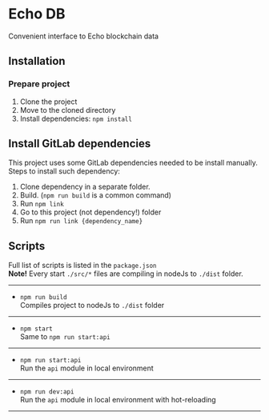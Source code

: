 # Echo DB

Convenient interface to Echo blockchain data

## Installation
### Prepare project
1. Clone the project
2. Move to the cloned directory
3. Install dependencies: `npm install`
## Install GitLab dependencies
This project uses some GitLab dependencies needed to be install manually.  
Steps to install such dependency:
1) Clone dependency in a separate folder.
2) Build. (`npm run build` is a common command)
3) Run `npm link`
4) Go to this project (not dependency!) folder
5) Run `npm run link {dependency_name}`



## Scripts
Full list of scripts is listed in the `package.json`  
**Note!** Every start `./src/*` files are compiling in nodeJs to `./dist` folder.

---
* `npm run build`  
Compiles project to nodeJs to `./dist` folder
---
* `npm start`  
Same to `npm run start:api`
---
* `npm run start:api`  
Run the `api` module in local environment
---
* `npm run dev:api`  
Run the `api` module in local environment with hot-reloading
---
